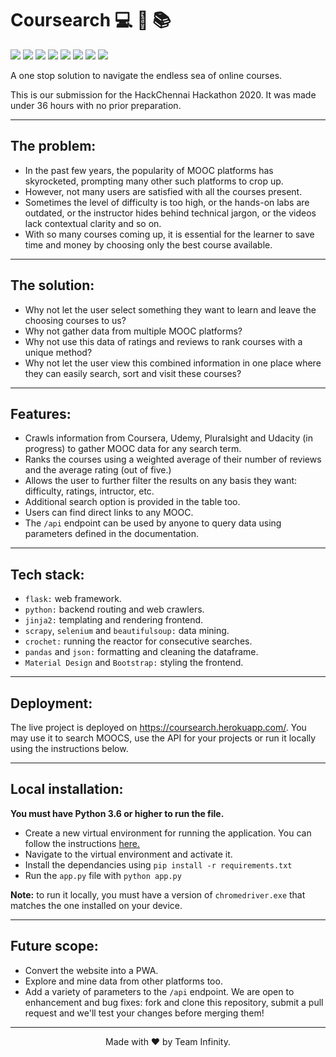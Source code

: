 Coursearch 💻 📝 📚
============

[![](https://img.shields.io/badge/Made_with-Python3-blue?style=for-the-badge&logo=python)]()
[![](https://img.shields.io/badge/Made_with-flask-blue?style=for-the-badge&logo=flask)]()
[![](https://img.shields.io/badge/Made_with-pandas-blue?style=for-the-badge&logo=pandas)]()
[![](https://img.shields.io/badge/Made_with-selenium-blue?style=for-the-badge&logo=selenium)]()
[![](https://img.shields.io/badge/Made_with-crochet-blue?style=for-the-badge&logo=crochet)]()
[![](https://img.shields.io/badge/Made_with-scrapy-blue?style=for-the-badge&logo=scrapy)]()
[![](https://img.shields.io/badge/Made_with-material_design-blue?style=for-the-badge&logo=material-design)]()
[![](https://img.shields.io/badge/deployed_on-heroku-blue?style=for-the-badge&logo=heroku)]()

A one stop solution to navigate the endless sea of online courses.

This is our submission for the HackChennai Hackathon 2020. It was made under 36 hours with no prior preparation.

---

## The problem:
- In the past few years, the popularity of MOOC platforms has skyrocketed, prompting many other such platforms to crop up.
- However, not many users are satisfied with all the courses present.
- Sometimes the level of difficulty is too high, or the hands-on labs are outdated, or the instructor hides behind technical jargon, or the videos lack contextual clarity and so on.
- With so many courses coming up, it is essential for the learner to save time and money by choosing only the best course available.

---

## The solution:
- Why not let the user select something they want to learn and leave the choosing courses to us?
- Why not gather data from multiple MOOC platforms?
- Why not use this data of ratings and reviews to rank courses with a unique method?
- Why not let the user view this combined information in one place where they can easily search, sort and visit these courses?

---

## Features:

- Crawls information from Coursera, Udemy, Pluralsight and Udacity (in progress) to gather MOOC data for any search term.
- Ranks the courses using a weighted average of their number of reviews and the average rating (out of five.)
- Allows the user to further filter the results on any basis they want: difficulty, ratings, intructor, etc.
- Additional search option is provided in the table too.
- Users can find direct links to any MOOC.
- The `/api` endpoint can be used by anyone to query data using parameters defined in the documentation.

---

## Tech stack:

- `flask:` web framework.
- `python:` backend routing and web crawlers.
- `jinja2:` templating and rendering frontend.
- `scrapy`, `selenium` and `beautifulsoup:` data mining.
- `crochet:` running the reactor for consecutive searches.
- `pandas` and `json:` formatting and cleaning the dataframe.
- `Material Design` and `Bootstrap:` styling the frontend.

---

## Deployment:

The live project is deployed on https://coursearch.herokuapp.com/. You may use it to search MOOCS, use the API for your projects or run it locally using the instructions below.

---

## Local installation:

**You must have Python 3.6 or higher to run the file.**

- Create a new virtual environment for running the application. You can follow the instructions [here.](https://uoa-eresearch.github.io/eresearch-cookbook/recipe/2014/11/26/python-virtual-env/)
- Navigate to the virtual environment and activate it.
- Install the dependancies using `pip install -r requirements.txt`
- Run the `app.py` file with `python app.py`

**Note:** to run it locally, you must have a version of `chromedriver.exe` that matches the one installed on your device.

---

## Future scope:
- Convert the website into a PWA.
- Explore and mine data from other platforms too.
- Add a variety of parameters to the `/api` endpoint.
We are open to enhancement and bug fixes: fork and clone this repository, submit a pull request and we'll test your changes before merging them!
---
<p align="center">Made with ❤️ by Team Infinity.</p>
